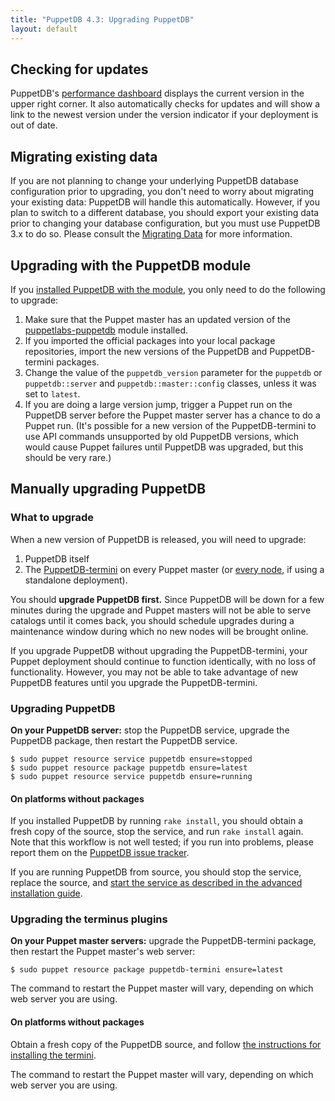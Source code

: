 ```yaml
---
title: "PuppetDB 4.3: Upgrading PuppetDB"
layout: default
---
```



[dashboard]: ./maintain_and_tune.html#monitor-the-performance-dashboard
[connect_master]: ./connect_puppet_master.html
[connect_apply]: ./connect_puppet_apply.html
[tracker]: https://tickets.puppetlabs.com/browse/PDB
[start_source]: ./install_from_source.html#step-6-start-the-puppetdb-service
[plugin_source]: ./connect_puppet_master.html#on-platforms-without-packages
[module]: ./install_via_module.html
[puppetdb3]: /puppetdb/3.2/migrate.html

Checking for updates
-----

PuppetDB's [performance dashboard][dashboard] displays the current version in
the upper right corner. It also automatically checks for updates and will show a
link to the newest version under the version indicator if your deployment is out
of date.

Migrating existing data
-----

If you are not planning to change your underlying PuppetDB database
configuration prior to upgrading, you don't need to worry about migrating your
existing data: PuppetDB will handle this automatically. However, if you plan to
switch to a different database, you should export your existing data prior to
changing your database configuration, but you must use PuppetDB 3.x to do so.
Please consult the [Migrating Data][puppetdb3] for more information.

Upgrading with the PuppetDB module
-----

If you [installed PuppetDB with the module][module], you only need to do the
following to upgrade:

1. Make sure that the Puppet master has an updated version of the
   [puppetlabs-puppetdb](https://forge.puppetlabs.com/puppetlabs/puppetdb)
   module installed.
2. If you imported the official packages into your local package repositories,
   import the new versions of the PuppetDB and PuppetDB-termini packages.
3. Change the value of the `puppetdb_version` parameter for the `puppetdb` or
   `puppetdb::server` and `puppetdb::master::config` classes, unless it was set
   to `latest`.
4. If you are doing a large version jump, trigger a Puppet run on the PuppetDB
   server before the Puppet master server has a chance to do a Puppet run. (It's
   possible for a new version of the PuppetDB-termini to use API commands
   unsupported by old PuppetDB versions, which would cause Puppet failures until
   PuppetDB was upgraded, but this should be very rare.)

Manually upgrading PuppetDB
-----

### What to upgrade

When a new version of PuppetDB is released, you will need to upgrade:

1. PuppetDB itself
2. The [PuppetDB-termini][connect_master] on every Puppet master (or
   [every node][connect_apply], if using a standalone deployment).

You should **upgrade PuppetDB first.** Since PuppetDB will be down for a few
minutes during the upgrade and Puppet masters will not be able to serve catalogs
until it comes back, you should schedule upgrades during a maintenance window
during which no new nodes will be brought online.

If you upgrade PuppetDB without upgrading the PuppetDB-termini, your Puppet
deployment should continue to function identically, with no loss of
functionality. However, you may not be able to take advantage of new PuppetDB
features until you upgrade the PuppetDB-termini.

### Upgrading PuppetDB

**On your PuppetDB server:** stop the PuppetDB service, upgrade the PuppetDB
package, then restart the PuppetDB service.

    $ sudo puppet resource service puppetdb ensure=stopped
    $ sudo puppet resource package puppetdb ensure=latest
    $ sudo puppet resource service puppetdb ensure=running

#### On platforms without packages

If you installed PuppetDB by running `rake install`, you should obtain a fresh
copy of the source, stop the service, and run `rake install` again. Note that
this workflow is not well tested; if you run into problems, please report them
on the [PuppetDB issue tracker][tracker].

If you are running PuppetDB from source, you should stop the service, replace
the source, and
[start the service as described in the advanced installation guide][start_source].

### Upgrading the terminus plugins

**On your Puppet master servers:** upgrade the PuppetDB-termini package, then
restart the Puppet master's web server:

    $ sudo puppet resource package puppetdb-termini ensure=latest

The command to restart the Puppet master will vary, depending on which web
server you are using.

#### On platforms without packages

Obtain a fresh copy of the PuppetDB source, and follow
[the instructions for installing the termini][plugin_source].

The command to restart the Puppet master will vary, depending on which web
server you are using.
